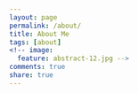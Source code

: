 ```yaml
---
layout: page
permalink: /about/
title: About Me
tags: [about]
<!-- image:
  feature: abstract-12.jpg -->
comments: true
share: true
---
```

